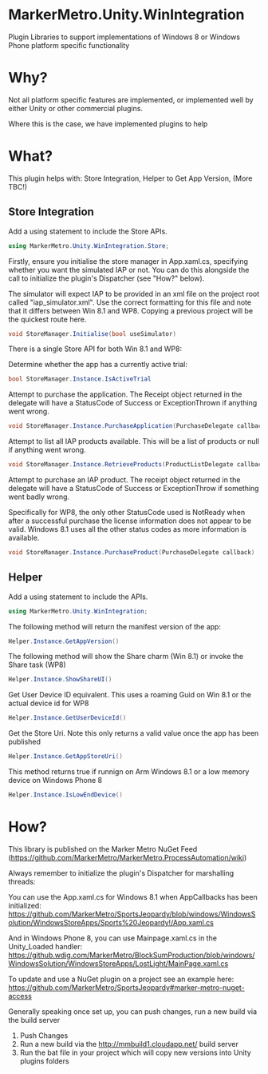 MarkerMetro.Unity.WinIntegration
================================

Plugin Libraries to support implementations of Windows 8 or Windows Phone platform specific functionality

Why?
================================
Not all platform specific features are implemented, or implemented well by either Unity or other commercial plugins. 

Where this is the case, we have implemented plugins to help


What?
================================
This plugin helps with: Store Integration, Helper to Get App Version, (More TBC!)

## Store Integration

Add a using statement to include the Store APIs.

```csharp
using MarkerMetro.Unity.WinIntegration.Store;
```

Firstly, ensure you initialise the store manager in App.xaml.cs, specifying whether you want the simulated IAP or not. You can do this alongside the call to initialize the plugin's Dispatcher (see "How?" below).

The simulator will expect IAP to be provided in an xml file on the project root called "iap_simulator.xml". Use the correct formatting for this file and note that it differs between Win 8.1 and WP8. Copying a previous project will be the quickest route here.

```csharp
void StoreManager.Initialise(bool useSimulator)
```

There is a single Store API for both Win 8.1 and WP8:

Determine whether the app has a currently active trial:

```csharp
bool StoreManager.Instance.IsActiveTrial
```

Attempt to purchase the application. The Receipt object returned in the delegate will have a StatusCode of Success or ExceptionThrown if anything went wrong.

```csharp
void StoreManager.Instance.PurchaseApplication(PurchaseDelegate callback)
```

Attempt to list all IAP products available. This will be a list of products or null if anything went wrong.

```csharp
void StoreManager.Instance.RetrieveProducts(ProductListDelegate callback)
```

Attempt to purchase an IAP product. The receipt object returned in the delegate will have a StatusCode of Success or ExceptionThrow if something went badly wrong. 

Specifically for WP8, the only other StatusCode used is NotReady when after a successful purchase the license information does not appear to be valid. Windows 8.1 uses all the other status codes as more information is available.

```csharp
void StoreManager.Instance.PurchaseProduct(PurchaseDelegate callback)
```

## Helper

Add a using statement to include the  APIs.

```csharp
using MarkerMetro.Unity.WinIntegration;
```

The following method will return the manifest version of the app:

```csharp
Helper.Instance.GetAppVersion()
```

The following method will show the Share charm (Win 8.1) or invoke the Share task (WP8)

```csharp
Helper.Instance.ShowShareUI()
```

Get User Device ID equivalent. This uses a roaming Guid on Win 8.1 or the actual device id for WP8

```csharp
Helper.Instance.GetUserDeviceId()
```

Get the Store Uri. Note this only returns a valid value once the app has been published

```csharp
Helper.Instance.GetAppStoreUri()
```

This method returns true if runnign on Arm Windows 8.1 or a low memory device on Windows Phone 8

```csharp
Helper.Instance.IsLowEndDevice()
```

How?
================================
This library is published on the Marker Metro NuGet Feed (https://github.com/MarkerMetro/MarkerMetro.ProcessAutomation/wiki)

Always remember to initialize the plugin's Dispatcher for marshalling threads:

You can use the App.xaml.cs for Windows 8.1 when AppCallbacks has been initialized:
https://github.com/MarkerMetro/SportsJeopardy/blob/windows/WindowsSolution/WindowsStoreApps/Sports%20Jeopardy!/App.xaml.cs

And in Windows Phone 8, you can use Mainpage.xaml.cs in the Unity_Loaded handler:
https://github.wdig.com/MarkerMetro/BlockSumProduction/blob/windows/WindowsSolution/WindowsStoreApps/LostLight/MainPage.xaml.cs

To update and use a NuGet plugin on a project see an example here:
https://github.com/MarkerMetro/SportsJeopardy#marker-metro-nuget-access

Generally speaking once set up, you can push changes, run a new build via the build server

1. Push Changes
2. Run a new build via the http://mmbuild1.cloudapp.net/ build server
3. Run the bat file in your project which will copy new versions into Unity plugins folders
